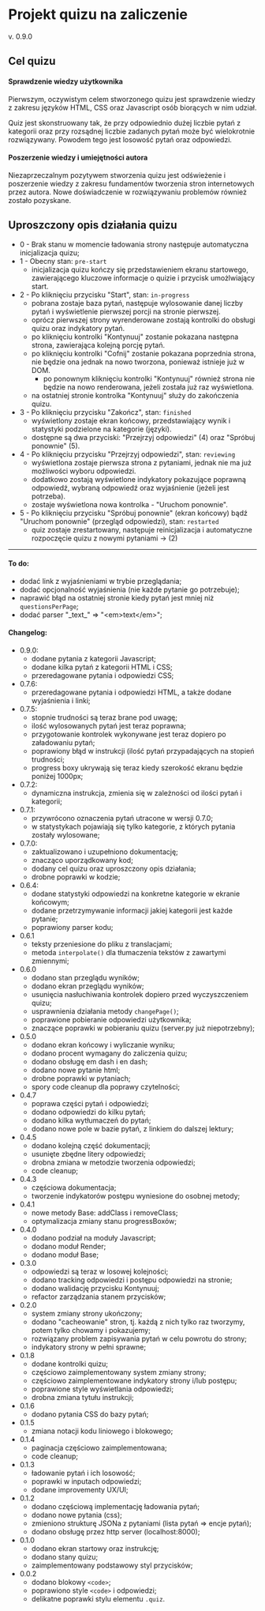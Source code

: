 # Projekt quizu na zaliczenie
v. 0.9.0

## Cel quizu
#### Sprawdzenie wiedzy użytkownika
Pierwszym, oczywistym celem stworzonego quizu jest sprawdzenie wiedzy z zakresu języków HTML, CSS oraz Javascript
osób biorących w nim udział.

Quiz jest skonstruowany tak, że przy odpowiednio dużej liczbie pytań z kategorii oraz przy rozsądnej liczbie
zadanych pytań może być wielokrotnie rozwiązywany. Powodem tego jest losowość pytań oraz odpowiedzi.

#### Poszerzenie wiedzy i umiejętności autora
Niezaprzeczalnym pozytywem stworzenia quizu jest odświeżenie i poszerzenie wiedzy z zakresu fundamentów tworzenia stron
internetowych przez autora. Nowe doświadczenie w rozwiązywaniu problemów również zostało pozyskane.

## Uproszczony opis działania quizu
* 0 - Brak stanu
  w momencie ładowania strony następuje automatyczna inicjalizacja quizu;
* 1 - Obecny stan: `pre-start`
  * inicjalizacja quizu kończy się przedstawieniem ekranu startowego, zawierającego kluczowe informacje o quizie i przycisk umożlwiający start.
* 2 - Po kliknięciu przycisku "Start", stan: `in-progress`
  * pobrana zostaje baza pytań, następuje wylosowanie danej liczby pytań i wyświetlenie pierwszej porcji na stronie pierwszej.
  * oprócz pierwszej strony wyrenderowane zostają kontrolki do obsługi quizu oraz indykatory pytań.
  * po kliknięciu kontrolki "Kontynuuj" zostanie pokazana następna strona, zawierająca kolejną porcję pytań.
  * po kliknięciu kontrolki "Cofnij" zostanie pokazana poprzednia strona, nie będzie ona jednak na nowo tworzona, ponieważ istnieje już w DOM.
    * po ponownym kliknięciu kontrolki "Kontynuuj" również strona nie będzie na nowo renderowana, jeżeli została już raz wyświetlona.
  * na ostatniej stronie kontrolka "Kontynuuj" służy do zakończenia quizu.
* 3 - Po kliknięciu przycisku "Zakończ", stan: `finished`
  * wyświetlony zostaje ekran końcowy, przedstawiający wynik i statystyki podzielone na kategorie (języki).
  * dostępne są dwa przyciski: "Przejrzyj odpowiedzi" (4) oraz "Spróbuj ponownie" (5).
* 4 - Po kliknięciu przycisku "Przejrzyj odpowiedzi", stan: `reviewing`
  * wyświetlona zostaje pierwsza strona z pytaniami, jednak nie ma już możliwości wyboru odpowiedzi.
  * dodatkowo zostają wyświetlone indykatory pokazujące poprawną odpowiedź, wybraną odpowiedź oraz wyjaśnienie (jeżeli jest potrzeba).
  * zostaje wyświetlona nowa kontrolka - "Uruchom ponownie".
* 5 - Po kliknięciu przycisku "Spróbuj ponownie" (ekran końcowy) bądź "Uruchom ponownie" (przegląd odpowiedzi), stan: `restarted`
  * quiz zostaje zrestartowany, następuje reinicjalizacja i automatyczne rozpoczęcie quizu z nowymi pytaniami -> (2)
  
---

#### To do:
* dodać link z wyjaśnieniami w trybie przeglądania;
* dodać opcjonalność wyjaśnienia (nie każde pytanie go potrzebuje);
* naprawić błąd na ostatniej stronie kiedy pytań jest mniej niż `questionsPerPage`;
* dodać parser "\_text\_" => "&lt;em&gt;text&lt;/em&gt;";

#### Changelog:
* 0.9.0:
  * dodane pytania z kategorii Javascript;
  * dodane kilka pytań z kategorii HTML i CSS;
  * przeredagowane pytania i odpowiedzi CSS;
* 0.7.6: 
  * przeredagowane pytania i odpowiedzi HTML, a także dodane wyjaśnienia i linki; 
* 0.7.5:
  * stopnie trudności są teraz brane pod uwagę;
  * ilość wylosowanych pytań jest teraz poprawna;
  * przygotowanie kontrolek wykonywane jest teraz dopiero po załadowaniu pytań;
  * poprawiony błąd w instrukcji (ilość pytań przypadających na stopień trudności;
  * progress boxy ukrywają się teraz kiedy szerokość ekranu będzie poniżej 1000px;
* 0.7.2:
  * dynamiczna instrukcja, zmienia się w zależności od ilości pytań i kategorii;
* 0.7.1:
  * przywrócono oznaczenia pytań utracone w wersji 0.7.0;
  * w statystykach pojawiają się tylko kategorie, z których pytania zostały wylosowane;
* 0.7.0:
  * zaktualizowano i uzupełniono dokumentację;
  * znacząco uporządkowany kod;
  * dodany cel quizu oraz uproszczony opis działania;
  * drobne poprawki w kodzie;
* 0.6.4:
  * dodane statystyki odpowiedzi na konkretne kategorie w ekranie końcowym;
  * dodane przetrzymywanie informacji jakiej kategorii jest każde pytanie;
  * poprawiony parser kodu;
* 0.6.1
  * teksty przeniesione do pliku z translacjami;
  * metoda `interpolate()` dla tłumaczenia tekstów z zawartymi zmiennymi;
* 0.6.0
  * dodano stan przeglądu wyników;
  * dodano ekran przeglądu wyników;
  * usunięcia nasłuchiwania kontrolek dopiero przed wyczyszczeniem quizu;
  * usprawnienia działania metody `changePage()`;
  * poprawione pobieranie odpowiedzi użytkownika;
  * znaczące poprawki w pobieraniu quizu (server.py już niepotrzebny);
* 0.5.0
  * dodano ekran końcowy i wyliczanie wyniku;
  * dodano procent wymagany do zaliczenia quizu;
  * dodano obsługę em dash i en dash;
  * dodano nowe pytanie html;
  * drobne poprawki w pytaniach;
  * spory code cleanup dla poprawy czytelności;
* 0.4.7
  * poprawa części pytań i odpowiedzi;
  * dodano odpowiedzi do kilku pytań;
  * dodano kilka wytłumaczeń do pytań;
  * dodano nowe pole w bazie pytań, z linkiem do dalszej lektury;
* 0.4.5
  * dodano kolejną część dokumentacji;
  * usunięte zbędne litery odpowiedzi;
  * drobna zmiana w metodzie tworzenia odpowiedzi;
  * code cleanup;
* 0.4.3
  * częściowa dokumentacja;
  * tworzenie indykatorów postępu wyniesione do osobnej metody;
* 0.4.1
  * nowe metody Base: addClass i removeClass;
  * optymalizacja zmiany stanu progressBoxów;
* 0.4.0
  * dodano podział na moduły Javascript;
  * dodano moduł Render;
  * dodano moduł Base;
* 0.3.0
  * odpowiedzi są teraz w losowej kolejności;
  * dodano tracking odpowiedzi i postępu odpowiedzi na stronie;
  * dodano walidację przycisku Kontynuuj;
  * refactor zarządzania stanem przycisków;
* 0.2.0
  * system zmiany strony ukończony;
  * dodano "cacheowanie" stron, tj. każdą z nich tylko raz tworzymy, potem tylko chowamy i pokazujemy;
  * rozwiązany problem zapisywania pytań w celu powrotu do strony;
  * indykatory strony w pełni sprawne;
* 0.1.8
  * dodane kontrolki quizu;
  * częściowo zaimplementowany system zmiany strony;
  * częściowo zaimplementowane indykatory strony i/lub postępu;
  * poprawione style wyświetlania odpowiedzi;
  * drobna zmiana tytułu instrukcji; 
* 0.1.6
  * dodano pytania CSS do bazy pytań;
* 0.1.5
  * zmiana notacji kodu liniowego i blokowego;
* 0.1.4
  * paginacja częściowo zaimplementowana;
  * code cleanup; 
* 0.1.3
  * ładowanie pytań i ich losowość;
  * poprawki w inputach odpowiedzi;
  * dodane improvementy UX/UI;
* 0.1.2
  * dodano częściową implementację ładowania pytań;   
  * dodano nowe pytania (css);
  * zmieniono strukturę JSONa z pytaniami (lista pytań => encje pytań);
  * dodano obsługę przez http server (localhost:8000);
* 0.1.0
  * dodano ekran startowy oraz instrukcję;
  * dodano stany quizu;
  * zaimplementowany podstawowy styl przycisków;
* 0.0.2
  * dodano blokowy `<code>`;
  * poprawiono style `<code>` i odpowiedzi;
  * delikatne poprawki stylu elementu `.quiz`.
